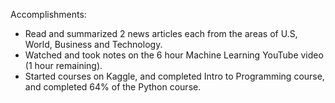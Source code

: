 Accomplishments:
- Read and summarized 2 news articles each from the areas of U.S, World, Business and Technology.
- Watched and took notes on the 6 hour Machine Learning YouTube video (1 hour remaining).
- Started courses on Kaggle, and completed Intro to Programming course, and completed 64% of the Python course.
